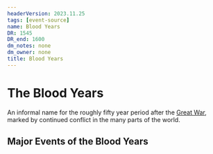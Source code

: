 ```yaml
---
headerVersion: 2023.11.25
tags: [event-source]
name: Blood Years
DR: 1545
DR_end: 1600
dm_notes: none
dm_owner: none
title: Blood Years
---
```

# The Blood Years

An informal name for the roughly fifty year period after the [Great War](<./great-war.md>), marked by continued conflict in the many parts of the world.

## Major Events of the Blood Years




